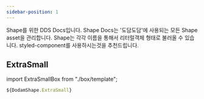 ```yaml
---
sidebar-position: 1
---
```


Shape를 위한 DDS Docs입니다. Shape Docs는 '도담도담'에 사용되는 모든 Shape asset을 관리합니다. Shape는 각각 이름을 통해서 리터럴객체 형태로 불러올 수 있습니다. styled-component를 사용하시는것을 추천드립니다.

## ExtraSmall

import ExtraSmallBox from "./box/template";

<ExtraSmallBox size="ExtraSmall" />

```ts title="style.ts"
${DodamShape.ExtraSmall}
```
